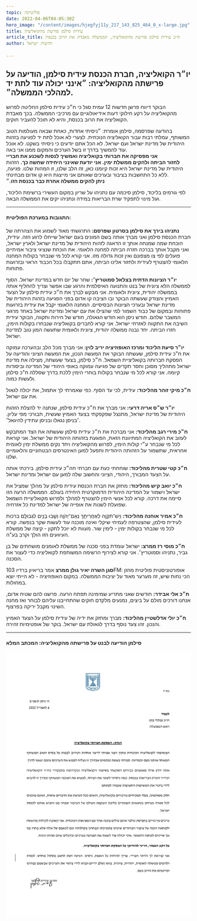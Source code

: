```yaml
---
topic: פוליטיקה
date: 2022-04-06T04:05:30Z
hero_image: "/content/images/hjegfyj11y_217_143_825_464_0_x-large.jpg"
title: עידית סילמן פורשת מהקואליציה
article_title: ח״כ עידית סילמן פורשת מהקואליציה, הממשלה מאבדת את הרוב בכנסת
author: חדשות ישראל

---
```

## יו״ר הקואליציה, חברת הכנסת עידית סילמן, הודיעה על פרישתה מהקואליציה: ״אינני יכולה עוד לתת יד למהלכי הממשלה״.

הבוקר דיווח פרשן חדשות 12 עמית סגל כי ח״כ עידית סילמן החליטה לפרוש מהקואליציה על רקע חילוקי דעות אידיאולוגיים עם מרכיבי הממשלה. בכך מאבדת הקואליציה את הרוב בכנסת, והיא לא תוכל להעביר חוקים.

בהודעה שפרסמה, סילמן אומרת: ״ניסיתי אחדות, כאחת שבאה מעולמות הטוב המשותף, עמלתי רבות עבור הקואליציה הנוכחית. לצערי לא אוכל לתת יד לפגיעה בזהות היהודית של מדינת ישראל ועם ישראל. לא הכל אתם יודעים כי ניסיתי בשקט. לא אוכל עוד להמשיך בדרך זו בשל הערכים והמקום ממנו אני באה.  
**אני מפסיקה את חברותי בקואליציה ואמשיך לנסות לשכנע את חבריי  
לחזור הביתה ולהקים ממשלת ימין. אני יודעת שאינני היחידה שחשה כך.** הזהות היהודית של מדינת ישראל היא זכות קיומנו כאן, זה הלב שלנו, זו המהות שלנו. פגיעה, ללא כל התחשבות בציבור ובערכים שאותם אני מייצגת היא קו אדום מבחינתי.  
**ניתן להקים ממשלה אחרת כבר בכנסת הזו**.״

לפי גורמים בליכוד, סילמן סיכמה עם נתניהו על שריון במקום העשירי ברשימת הליכוד, ועל מינוי לתפקיד שרת הבריאות במידה ונתניהו יקים את הממשלה הבאה.

***

#### התגובות במערכת הפוליטית:

**נתניהו בירך את סילמן בסרטון שפרסם:** התרגשתי מאוד לשמוע את הצהרתה של חברת הכנסת סילמן ואני מברך אותה בשם המונים בעם ישראל שייחלו לרגע הזה. עידית, הוכחת שמה שמנחה אותך זו הדאגה לזהות היהודית של מדינת ישראל ולארץ ישראל, ואני מקבל אותך בברכה חזרה הביתה למחנה הלאומי. את הוכחת שנציגי ציבור אמיתיים פועלים לפי צו מצפונם ואין זכות גדולה מזו. אני קורא לכל מי שנבחר בקולות המחנה הלאומי להצטרף לעידית ולחזור אלינו הביתה, אתם תתקבלו בכל הכבוד הראוי ובזרועות פתוחות.

**יו״ר הציונות הדתית בצלאל סמוטריץ׳:** שחר של יום חדש במדינת ישראל. הסוף לממשלה הלא ציונית של בנט והתנועה האיסלמית והרגע שבו אפשר וצריך להחליף אותה בממשלה יהודית, ציונית ולאומית. אני מבקש לברך את ח״כ עידית סילמן על הצעד האמיץ והצודק שעשתה הבוקר ובו הציבה קו אדום בפני הפגיעה בזהות היהודית של מדינת ישראל ובערכי הציונות הבסיסיים. המחנה הלאומי יקבל את עידית בזרועות פתוחות ובמקום של כבוד השמור למי שהצילו את עם ישראל ומדינת ישראל באחד מרגעי המשבר שלהם. חודש ניסן הוא חודש הגאולה, חודש של חירות ותקווה, הבוקר עידית השיבה את התקווה לאזרחי ישראל. אני קורא לחברים בקואליציה שנבחרו בקולות הימין, חזרו הביתה. יחד נבנה ממשלה יהודית, ציונית ולאומית שתעשה המון טוב למדינת ישראל.

**יו״ר סיעת הליכוד ומרכז האופוזיציה יריב לוין:** אני מברך מכל הלב ובהערכה עמוקה את ח"כ עידית סילמן, שעשתה הבוקר את המעשה הנכון, את המעשה הציוני והודיעה על הפסקת חברותה בקואליציית השמאל. ח״כ סילמן, בצעד שעשתה, מצילה את מדינת ישראל מתהליך מסוכן וחסר תקדים של פגיעה עמוקה באופי היהודי של המדינה וביסודות קיומה. אני קורא לכל מי שנבחר בקולות בוחרי הימין ללכת בדרך שסללה ח"כ סילמן ולעשות כמוה.

**ח״כ מיקי זוהר מהליכוד:** עידית, לכי עד הסוף. ‏כפי שאמרתי לך אתמול, את יכולה לגאול את עם ישראל.

**יו״ר ש״ס אריה דרעי:** אני מברך את ח״כ עידית סילמן, שנתנה יד להצלת הזהות היהודית של מדינת ישראל, מתנצל שפקפקתי בצעד האמיץ שעשית, תבורכי מפי עליון. ׳בניסן נגאלו ובניסן עתידין להיגאל׳.

**ח״כ מירי רגב מהליכוד:** אני מברכת את ח״כ עידית סילמן שעשתה את הצד המתבקש לעזוב את הקואליציה המתיוונת הזאת, הפוגעת בזהותה היהודית של ישראל. אני קוראת לכל מי שנבחר ע״י קולות הימין, לפרוש מהקואליציה ויחד נקים ממשלת ימין לאומית אחראית, שתשמור על הזהותה היהודית ותפעל למען האינטרסים הבטחוניים והלאומיים שלנו.

**ח״כ קטי שטרית מהליכוד:** שוחחתי כעת עם חברתי חה״כ עידית סילמן. בירכתי אותה על הצעד המבורך, היהודי, הציוני והחשוב שלה למען עם ישראל ומדינת ישראל.

**ח״כ יואב קיש מהליכוד:** מחזק את חברת הכנסת עידית סילמן על מהלך שמציל את ישראל וישמור על המדינה היהודית הדמוקרטית היחידה בעולם. הממשלה הרעה הזו סיימה את דרכה. קורא לכל אנשי הימין להצטרף למהלך ולפרוש מקואליציית השמאל שפועלת לשנות את אופייה של ישראל למדינת כל אזרחיה.

**ח״כ אמיר אוחנה מהליכוד:** וְיֵשׁ־תִּקְוָ֥ה לְאַחֲרִיתֵ֖ךְ נְאֻם־יְהֹוָ֑ה וְשָׁ֥בוּ בָנִ֖ים לִגְבוּלָֽם׃ ברכות לעידית סילמן, שהצטרפה לעמיחי שיקלי ואינה מוכנה עוד לעשות שקר בנפשה. קורא לכל מי שנבחר בקולות ימין - לימין שור. מעוות לא יוכל לתקון - קיצה של ממשלת העיוועים הזו הולך וקרב בע"ה.

**ח״כ מוסי רז ממרצ:** ישראל עומדת בפני סכנה של ממשלת לאומנים מושחתים של בן גביר, נתניהו וסמוטריץ׳. ‏אני קורא לצירוף הרשימה המשותפת לקואליציה כדי לעצור את הסכנה.

**סגן השרה יאיר גולן ממרצ** אמר בריאיון ברדיו 103FM: אופורטוניסטית פוליטית מהזן הכי נחות שיש, זה מערער מאוד על יציבות הממשלה. במקום האופוזיציה - לא הייתי יוצא במחולות.

**ח״כ אלי אבידר:** חודשים שאני מתריע שמימינה תפתח הרעה. ‏פרשנו להם שטיח אדום, אנחנו דורכים מולם על ביצים, נמנעים מלקדם חוקים שהתחייבנו עליהם לבוחר ואז מחנה השינוי מקבל יריקה בפרצוף.

**ח״כ יולי אדלשטיין מהליכוד:** מברך ומחזק את ידיה של עידית סילמן על הצעד האמיץ והנכון. זהו צעד נוסף בדרך לגאולת עם ישראל. בוקר של אופטימיות זהירה.

***

#### סילמן הודיעה לבנט על פרישתה מהקואליציה: המכתב המלא

![](/content/images/img_0694.jpg)